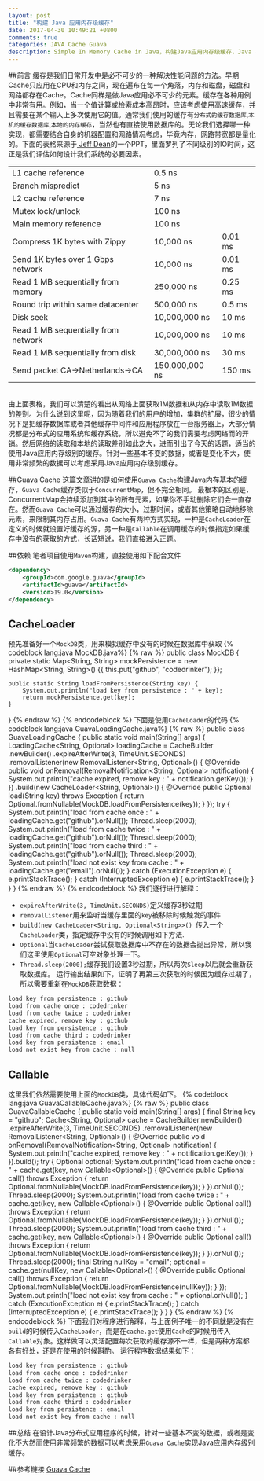 ```yaml
---
layout: post
title: "构建 Java 应用内存级缓存"
date: 2017-04-30 10:49:21 +0800
comments: true
categories: JAVA Cache Guava
description: Simple In Memory Cache in Java，构建Java应用内存级缓存，Java application cache，guava cache，LoadingCache，CacheLoader，CacheLoader, JAVA 缓存，缓存与LRU，Java Guava Cache，Spring Guava Cache
---
```

##前言
缓存是我们日常开发中是必不可少的一种解决性能问题的方法。早期Cache只应用在CPU和内存之间，现在遍布在每一个角落，内存和磁盘，磁盘和网路都存在Cache。Cache同样是做Java应用必不可少的元素。缓存在各种用例中非常有用。例如，当一个值计算或检索成本高昂时，应该考虑使用高速缓存，并且需要在某个输入上多次使用它的值。通常我们使用的缓存有`分布式的缓存数据库`,`本机的缓存数据库`,`本地的内存缓存`，当然也有直接使用数据库的。无论我们选择哪一种实现，都需要结合自身的机器配置和网路情况考虑，毕竟内存，网路带宽都是量化的。下面的表格来源于[ Jeff Dean](https://research.google.com/pubs/jeff.html)的一个PPT，里面罗列了不同级别的IO时间，这正是我们评估如何设计我们系统的必要因素。
<br>

|                                   |               |         |
|:----------------------------------|:--------------|:--------|
|L1 cache reference                 | 0.5 ns        |         |
|Branch mispredict                  | 5 ns          |         |
|L2 cache reference                 | 7 ns          |         |
|Mutex lock/unlock                  | 100 ns        |         |
|Main memory reference              | 100 ns        |         |
|Compress 1K bytes with Zippy       | 10,000 ns     | 0.01 ms |
|Send 1K bytes over 1 Gbps network  | 10,000 ns     | 0.01 ms |
|Read 1 MB sequentially from memory | 250,000 ns    | 0.25 ms |
|Round trip within same datacenter  | 500,000 ns    | 0.5 ms  |
|Disk seek                          | 10,000,000 ns | 10 ms   |
|Read 1 MB sequentially from network| 10,000,000 ns | 10 ms   |
|Read 1 MB sequentially from disk   | 30,000,000 ns | 30 ms   |
|Send packet CA->Netherlands->CA    | 150,000,000 ns| 150 ms  |
<!-- more -->
<br>  
由上面表格，我们可以清楚的看出从网络上面获取1M数据和从内存中读取1M数据的差别。为什么说到这里呢，因为随着我们的用户的增加，集群的扩展，很少的情况下是把缓存数据库或者其他缓存中间件和应用程序放在一台服务器上，大部分情况都是分布式的应用系统和缓存系统，所以避免不了的我们需要考虑网络而的开销。然后网络的读取和本地的读取差别如此之大，进而引出了今天的话题，适当的使用Java应用内存级别的缓存。针对一些基本不变的数据，或者是变化不大，使用非常频繁的数据可以考虑采用Java应用内存级别缓存。

##Guava Cache
这篇文章讲的是如何使用`Guava Cache`构建Java内存基本的缓存，`Guava Cache`缓存类似于`ConcurrentMap`，但不完全相同。 最根本的区别是，ConcurrentMap会持续添加到其中的所有元素，如果你不手动删除它们会一直存在。然而`Guava Cache`可以通过缓存的大小，过期时间，或者其他策略自动地移除元素，来限制其内存占用。`Guava Cache`有两种方式实现，一种是`CacheLoader`在定义的时候就设置好缓存的源，另一种是`Callable`在调用缓存的时候指定如果缓存中没有的获取的方式，长话短说，我们直接进入正题。

##依赖
笔者项目使用`Maven`构建，直接使用如下配合文件
```xml pom.xml
<dependency>
    <groupId>com.google.guava</groupId>
    <artifactId>guava</artifactId>
    <version>19.0</version>
</dependency>
```

## CacheLoader
预先准备好一个`MockDB`类，用来模拟缓存中没有的时候在数据库中获取
{% codeblock lang:java MockDB.java%}
{% raw %}
public class MockDB {
    private static Map<String, String> mockPersistence = new HashMap<String, String>() {{
        this.put("github", "codedrinker");
    }};

    public static String loadFromPersistence(String key) {
        System.out.println("load key from persistence : " + key);
        return mockPersistence.get(key);
    }
}
{% endraw %}
{% endcodeblock %}
下面是使用`CacheLoader`的代码
{% codeblock lang:java GuavaLoadingCache.java%}
{% raw %}
public class GuavaLoadingCache {
    public static void main(String[] args) {
        LoadingCache<String, Optional<String>> loadingCache = CacheBuilder
                .newBuilder()
                .expireAfterWrite(3, TimeUnit.SECONDS)
                .removalListener(new RemovalListener<String, Optional<String>>() {
                    @Override
                    public void onRemoval(RemovalNotification<String, Optional<String>> notification) {
                        System.out.println("cache expired, remove key : " + notification.getKey());
                    }
                })
                .build(new CacheLoader<String, Optional<String>>() {
                    @Override
                    public Optional<String> load(String key) throws Exception {
                        return Optional.fromNullable(MockDB.loadFromPersistence(key));
                    }
                });
        try {
            System.out.println("load from cache once : " + loadingCache.get("github").orNull());
            Thread.sleep(2000);
            System.out.println("load from cache twice : " + loadingCache.get("github").orNull());
            Thread.sleep(2000);
            System.out.println("load from cache third : " + loadingCache.get("github").orNull());
            Thread.sleep(2000);
            System.out.println("load not exist key from cache : " + loadingCache.get("email").orNull());
        } catch (ExecutionException e) {
            e.printStackTrace();
        } catch (InterruptedException e) {
            e.printStackTrace();
        }
    }
}
{% endraw %}
{% endcodeblock %}
我们逐行进行解释： 

- `expireAfterWrite(3, TimeUnit.SECONDS)`定义缓存3秒过期
- `removalListener`用来监听当缓存里面的`key`被移除时候触发的事件
- `build(new CacheLoader<String, Optional<String>>() `传入一个`CacheLoader`类，指定缓存中没有的时候调用如下方法.
- `Optional`当`CacheLoader`尝试获取数据库中不存在的数据会抛出异常，所以我们这里使用`Optional`可空对象处理一下。
- `Thread.sleep(2000);`缓存我们设置3秒过期，所以两次`Sleep`以后就会重新获取数据库。
运行输出结果如下，证明了再第三次获取的时候因为缓存过期了，所以需要重新在`MockDB`获取数据：
```sh
load key from persistence : github
load from cache once : codedrinker
load from cache twice : codedrinker
cache expired, remove key : github
load key from persistence : github
load from cache third : codedrinker
load key from persistence : email
load not exist key from cache : null
```

## Callable
这里我们依然需要使用上面的`MockDB`类，具体代码如下。
{% codeblock lang:java GuavaCallableCache.java%}
{% raw %}
public class GuavaCallableCache {
    public static void main(String[] args) {
        final String key = "github";
        Cache<String, Optional<String>> cache = CacheBuilder.newBuilder()
                .expireAfterWrite(3, TimeUnit.SECONDS)
                .removalListener(new RemovalListener<String, Optional<String>>() {
                    @Override
                    public void onRemoval(RemovalNotification<String, Optional<String>> notification) {
                        System.out.println("cache expired, remove key : " + notification.getKey());
                    }
                }).build();
        try {
            Optional<String> optional;
            System.out.println("load from cache once : " + cache.get(key, new Callable<Optional<String>>() {
                @Override
                public Optional<String> call() throws Exception {
                    return Optional.fromNullable(MockDB.loadFromPersistence(key));
                }
            }).orNull());
            Thread.sleep(2000);
            System.out.println("load from cache twice : " + cache.get(key, new Callable<Optional<String>>() {
                @Override
                public Optional<String> call() throws Exception {
                    return Optional.fromNullable(MockDB.loadFromPersistence(key));
                }
            }).orNull());
            Thread.sleep(2000);
            System.out.println("load from cache third : " + cache.get(key, new Callable<Optional<String>>() {
                @Override
                public Optional<String> call() throws Exception {
                    return Optional.fromNullable(MockDB.loadFromPersistence(key));
                }
            }).orNull());
            Thread.sleep(2000);
            final String nullKey = "email";
            optional = cache.get(nullKey, new Callable<Optional<String>>() {
                @Override
                public Optional<String> call() throws Exception {
                    return Optional.fromNullable(MockDB.loadFromPersistence(nullKey));
                }
            });
            System.out.println("load not exist key from cache : " + optional.orNull());
        } catch (ExecutionException e) {
            e.printStackTrace();
        } catch (InterruptedException e) {
            e.printStackTrace();
        }
    }
}
{% endraw %}
{% endcodeblock %}
下面我们对程序进行解释，与上面例子唯一的不同就是没有在`build`的时候传入`CacheLoader`，而是在`cache.get`使用`Cache`的时候用传入`Callable`对象。这样做可以灵活配置每次获取的缓存源不一样，但是两种方案都各有好处，还是在使用的时候斟酌。
运行程序数据结果如下：
```sh
load key from persistence : github
load from cache once : codedrinker
load from cache twice : codedrinker
cache expired, remove key : github
load key from persistence : github
load from cache third : codedrinker
load key from persistence : email
load not exist key from cache : null
```

##总结
在设计Java分布式应用程序的时候，针对一些基本不变的数据，或者是变化不大然而使用非常频繁的数据可以考虑采用`Guava Cache`实现Java应用内存级别缓存。

##参考链接
[Guava Cache](https://github.com/google/guava/wiki/CachesExplained)
